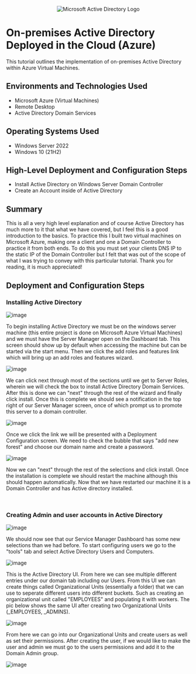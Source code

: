 <p align="center">
<img src="https://i.imgur.com/pU5A58S.png" alt="Microsoft Active Directory Logo"/>
</p>

<h1>On-premises Active Directory Deployed in the Cloud (Azure)</h1>
This tutorial outlines the implementation of on-premises Active Directory within Azure Virtual Machines.<br />


<h2>Environments and Technologies Used</h2>

- Microsoft Azure (Virtual Machines)
- Remote Desktop
- Active Directory Domain Services

<h2>Operating Systems Used </h2>

- Windows Server 2022
- Windows 10 (21H2)

<h2>High-Level Deployment and Configuration Steps</h2>

- Install Active Directory on Windows Server Domain Controller
- Create an Account inside of Active Directory

<h2>Summary</h2>
<p>
  This is all a very high level explanation and of course Active Directory has much more to it that what we have covered, but I feel this is a good introduction to the basics. To practice this I built two virtual machines on Microsoft Azure, making one a client and one a Domain Controller to practice it from both ends. To do this you must set your clients DNS IP to the static IP of the Domain Controller but I felt that was out of the scope of what I was trying to convey with this particular tutorial. Thank you for reading, it is much appreciated!
</p>


<h2>Deployment and Configuration Steps</h2>

<h3>Installing Active Directory</h3>

![image](https://github.com/GavinInSpace/ConfigActiveDirectory/assets/153689700/2287a2f7-8ad0-4da9-b6ae-078512ebac92)

<p>
  To begin installing Active Directory we must be on the windows server machine (this entire project is done on Microsoft Azure Virtual Machines) and we must have the Server Manager open on the Dashboard tab. This screen should show up by default when accessing the machine but can be started via the start menu. Then we click the add roles and features link which will bring up an add roles and features wizard. 

  ![image](https://github.com/GavinInSpace/ConfigActiveDirectory/assets/153689700/fc87e835-293f-48e4-b782-7ff7e3e196b7)

  We can click next through most of the sections until we get to Server Roles, wherein we will check the box to install Active Directory Domain Services. After this is done we can "next" through the rest of the wizard and finally click install. Once this is complete we should see a notification in the top right of our Server Manager screen, once of which prompt us to promote this server to a domain controller.

  ![image](https://github.com/GavinInSpace/ConfigActiveDirectory/assets/153689700/adc8e585-3f8a-44eb-a14e-279d4e677bbf)
  
  Once we click the link we will be presented with a Deployment Configuration screen. We need to check the bubble that says "add new forest" and choose our domain name and create a password.

 ![image](https://github.com/GavinInSpace/ConfigActiveDirectory/assets/153689700/044288ae-27e1-451f-8866-0694a29ee2ce)
 
  Now we can "next" through the rest of the selections and click install. Once the installation is complete we should restart the machine although this should happen automatically. Now that we have restarted our machine it is a Domain Controller and has Active directory installed.
</p>
<br />

<h3>Creating Admin and user accounts in Active Directory</h3>

![image](https://github.com/GavinInSpace/ConfigActiveDirectory/assets/153689700/3405c1d4-f74f-48c3-b911-c02e425f264f)

<p>
  We should now see that our Service Manager Dashboard has some new selections than we had before. To start configuring users we go to the "tools" tab and select Active Directory Users and Computers.

![image](https://github.com/GavinInSpace/ConfigActiveDirectory/assets/153689700/b647a0ed-2035-451b-a455-13fdbb342189)

  This is the Active Directory UI. From here we can see multiple different entries under our domain tab including our Users. From this UI we can create things called Organizational Units (essentially a folder) that we can use to seperate different users into different buckets. Such as creating an organizational unit called "EMPLOYEES" and populating it with workers. The pic below shows the same UI after creating two Organizational Units (_EMPLOYEES, _ADMINS).

![image](https://github.com/GavinInSpace/ConfigActiveDirectory/assets/153689700/72b51a1d-1fe9-493e-a855-b3e3cc661bda)

   From here we can go into our Organizational Units and create users as well as set their permissions. After creating the user, if we would like to make the user and admin we must go to the users permissions and add it to the Domain Admin group.

![image](https://github.com/GavinInSpace/ConfigActiveDirectory/assets/153689700/3561f3bc-e426-47c0-a2de-79cdb2cdb3f0)

     
</p>
<br />
